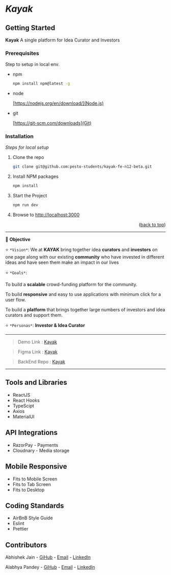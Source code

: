 # _Kayak_

<div id="top"></div>

## Getting Started

**Kayak** A single platform for Idea Curator and Investors

### Prerequisites

Step to setup in local env.

- npm
  ```sh
  npm install npm@latest -g
  ```
- node

  [https://nodejs.org/en/download/](Node.js)

- git

  [https://git-scm.com/downloads](Git)

### Installation

_Steps for local setup_

1. Clone the repo
   ```sh
   git clone git@github.com:pesto-students/kayak-fe-n12-beta.git
   ```
2. Install NPM packages
   ```sh
   npm install
   ```
3. Start the Project
   ```sh
   npm run dev
   ```
4. Browse to [http://localhost:3000](Link)

<p align="right">(<a href="#top">back to top</a>)</p>

---

🎯 **Objective**

⭐ `*Vision*`: We at **KAYAK** bring together idea **curators** and **investors** on one page along with our existing **community** who have invested in different ideas and have seen them make an impact in our lives

⭐ `*Goals*`:

To build a **scalable** crowd-funding platform for the community.

To build **responsive** and easy to use applications with minimum click for a user flow.

To build a **platform** that brings together large numbers of investors and idea curators and support them.

⭐ `*Personas*`: **Investor & Idea Curator**

---

> Demo Link : [Kayak](http://kayak-frontend.herokuapp.com/)

> Figma Link : [Kayak](https://www.figma.com/file/PZkPlqygUW1w8Vidq28ZtQ/Kayak-App?node-id=940%3A18)

> BackEnd Repo : [Kayak](https://github.com/pesto-students/kayak-be-n12-beta)

---

## Tools and Libraries

- ReactJS
- React Hooks
- TypeScipt
- Axios
- MaterialUI

## API Integrations

- RazorPay - Payments
- Cloudnary - Media storage

## Mobile Responsive

- Fits to Mobile Screen
- Fits to Tab Screen
- Fits to Desktop

## Coding Standards

- AirBnB Style Guide
- Eslint
- Prettier

## Contributors

Abhishek Jain - [GiHub](https://github.com/abhijain2618) - [Email](mailto:abhijain2618@gmail.com) - [LinkedIn](https://www.linkedin.com/in/abhijain2618)

Alabhya Pandey - [GiHub](https://github.com/alabhya139) - [Email](mailto:alabhyap@gmail.com) - [LinkedIn](https://linkedin.com/in/alabhya13)
